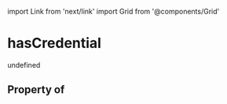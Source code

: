 import Link from 'next/link'
import Grid from '@components/Grid'

# hasCredential

undefined

## Property of



